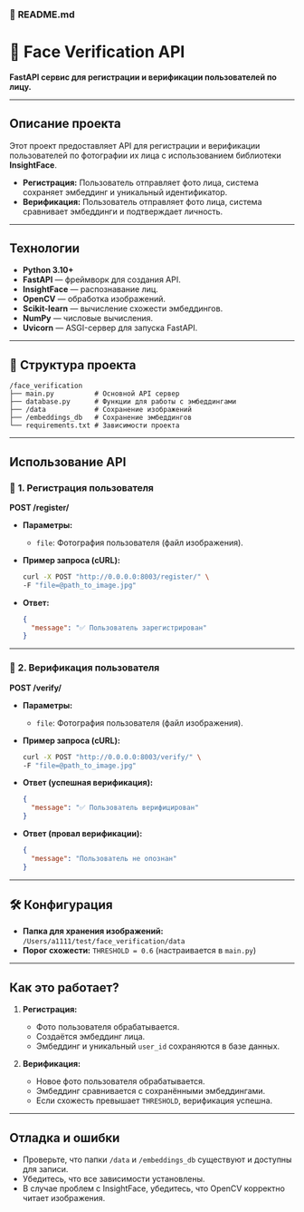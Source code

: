 ### 📄 **README.md**

# 👤 **Face Verification API**  
**FastAPI сервис для регистрации и верификации пользователей по лицу.**  

---

##  **Описание проекта**  

Этот проект предоставляет API для регистрации и верификации пользователей по фотографии их лица с использованием библиотеки **InsightFace**.  
-  **Регистрация:** Пользователь отправляет фото лица, система сохраняет эмбеддинг и уникальный идентификатор.  
-  **Верификация:** Пользователь отправляет фото лица, система сравнивает эмбеддинги и подтверждает личность.  

---

##  **Технологии**  

- **Python 3.10+**  
- **FastAPI** — фреймворк для создания API.  
- **InsightFace** — распознавание лиц.  
- **OpenCV** — обработка изображений.  
- **Scikit-learn** — вычисление схожести эмбеддингов.  
- **NumPy** — числовые вычисления.  
- **Uvicorn** — ASGI-сервер для запуска FastAPI.  

---

## 📂 **Структура проекта**  

```
/face_verification
├── main.py          # Основной API сервер
├── database.py      # Функции для работы с эмбеддингами
├── /data            # Сохранение изображений
├── /embeddings_db   # Сохранение эмбеддингов
└── requirements.txt # Зависимости проекта
```

---

##  **Использование API**  

### 🔹 **1. Регистрация пользователя**  
**POST /register/**  

- **Параметры:**  
   - `file`: Фотография пользователя (файл изображения).  

- **Пример запроса (cURL):**  
   ```bash
   curl -X POST "http://0.0.0.0:8003/register/" \
   -F "file=@path_to_image.jpg"
   ```

- **Ответ:**  
   ```json
   {
     "message": "✅ Пользователь зарегистрирован"
   }
   ```

---

### 🔹 **2. Верификация пользователя**  
**POST /verify/**  

- **Параметры:**  
   - `file`: Фотография пользователя (файл изображения).  

- **Пример запроса (cURL):**  
   ```bash
   curl -X POST "http://0.0.0.0:8003/verify/" \
   -F "file=@path_to_image.jpg"
   ```

- **Ответ (успешная верификация):**  
   ```json
   {
     "message": "✅ Пользователь верифицирован"
   }
   ```

- **Ответ (провал верификации):**  
   ```json
   {
     "message": "Пользователь не опознан"
   }
   ```

---

## 🛠️ **Конфигурация**  

- **Папка для хранения изображений:** `/Users/a1111/test/face_verification/data`  
- **Порог схожести:** `THRESHOLD = 0.6` (настраивается в `main.py`)  

---

##  **Как это работает?**  

1. **Регистрация:**  
   - Фото пользователя обрабатывается.  
   - Создаётся эмбеддинг лица.  
   - Эмбеддинг и уникальный `user_id` сохраняются в базе данных.  

2. **Верификация:**  
   - Новое фото пользователя обрабатывается.  
   - Эмбеддинг сравнивается с сохранёнными эмбеддингами.  
   - Если схожесть превышает `THRESHOLD`, верификация успешна.  

---

##  **Отладка и ошибки**  

- Проверьте, что папки `/data` и `/embeddings_db` существуют и доступны для записи.  
- Убедитесь, что все зависимости установлены.  
- В случае проблем с InsightFace, убедитесь, что OpenCV корректно читает изображения.  

